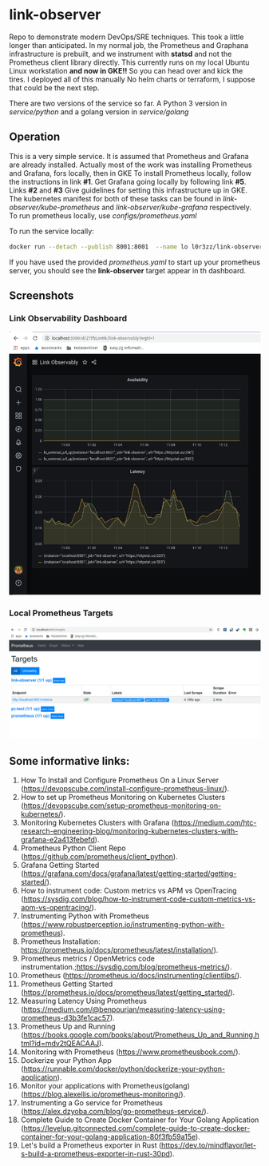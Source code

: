# link-observer
Repo to demonstrate modern DevOps/SRE techniques.
This took a little longer than anticipated. In my normal job, the Prometheus and Graphana infrastructure is prebuilt, and we instrument with **statsd** and not the Prometheus client library directly. This currently runs on my local Ubuntu Linux workstation **and now in GKE!!** So you can head over and kick the tires. I deployed all of this manually No helm charts or terraform, I suppose that could be the next step.


There are two versions of the service so far. A Python 3 version in *service/python* and a golang version in *service/golang*

## Operation
This is a very simple service. It is assumed that Prometheus and Grafana are already installed. Actually most of the work was installing Prometheus and Grafana, fors locally, then in GKE  To install Prometheus locally, follow the instructions in link **#1**. Get Grafana going locally by following link **#5**. Links **#2** and **#3** Give guidelines for setting this infrastructure up in GKE. The kubernetes manifest for both of these tasks can be found in *link-observer/kube-prometheus* and *link-observer/kube-grafana* respectively. To run prometheus locally, use *configs/prometheus.yaml* 

To run the service locally:
```bash
docker run --detach --publish 8001:8001  --name lo l0r3zz/link-observer:latest
```
If you have used the provided *prometheus.yaml* to start up your prometheus server, you should see the **link-observer** target appear in th dashboard.

## Screenshots

### Link Observability Dashboard
<img width="964" alt="Link observability Dashboard" src="https://github.com/l0r3zz/link-observer/blob/master/screenshots/Link%20Observability%20Dashboard%202020-06-11%2011-15-08.png">

### Local Prometheus Targets
<img width="964" alt="Local Prometheus Server Targets" src="https://github.com/l0r3zz/link-observer/blob/master/screenshots/Local%20Prometheus%20Targets%202020-06-11%2009-27-52.png">

## Some informative links:
1.  How To Install and Configure Prometheus On a Linux Server (https://devopscube.com/install-configure-prometheus-linux/).
2.  How to set up Prometheus Monitoring on Kubernetes Clusters (https://devopscube.com/setup-prometheus-monitoring-on-kubernetes/).
3. Monitoring Kubernetes Clusters with Grafana (https://medium.com/htc-research-engineering-blog/monitoring-kubernetes-clusters-with-grafana-e2a413febefd).
4.  Prometheus Python Client Repo (https://github.com/prometheus/client_python).
5.  Grafana Getting Started (https://grafana.com/docs/grafana/latest/getting-started/getting-started/).
6.  How to instrument code: Custom metrics vs APM vs OpenTracing (https://sysdig.com/blog/how-to-instrument-code-custom-metrics-vs-apm-vs-opentracing/).
7.  Instrumenting Python with Prometheus (https://www.robustperception.io/instrumenting-python-with-prometheus).
8.  Prometheus Installation: https://prometheus.io/docs/prometheus/latest/installation/).
9.  Prometheus metrics / OpenMetrics code instrumentation.;https://sysdig.com/blog/prometheus-metrics/).
10.  Prometheus (https://prometheus.io/docs/instrumenting/clientlibs/).
11. Prometheus Getting Started (https://prometheus.io/docs/prometheus/latest/getting_started/).
12. Measuring Latency Using Prometheus (https://medium.com/@benpourian/measuring-latency-using-prometheus-d3b3fe1cac57).
13. Prometheus Up and Running (https://books.google.com/books/about/Prometheus_Up_and_Running.html?id=mdv2tQEACAAJ).
14. Monitoring with Prometheus (https://www.prometheusbook.com/).
15. Dockerize your Python App (https://runnable.com/docker/python/dockerize-your-python-application).
16. Monitor your applications with Prometheus(golang) (https://blog.alexellis.io/prometheus-monitoring/).
17. Instrumenting a Go service for Prometheus (https://alex.dzyoba.com/blog/go-prometheus-service/).
18. Complete Guide to Create Docker Container for Your Golang Application (https://levelup.gitconnected.com/complete-guide-to-create-docker-container-for-your-golang-application-80f3fb59a15e).
19. Let's build a Prometheus exporter in Rust (https://dev.to/mindflavor/let-s-build-a-prometheus-exporter-in-rust-30pd).
